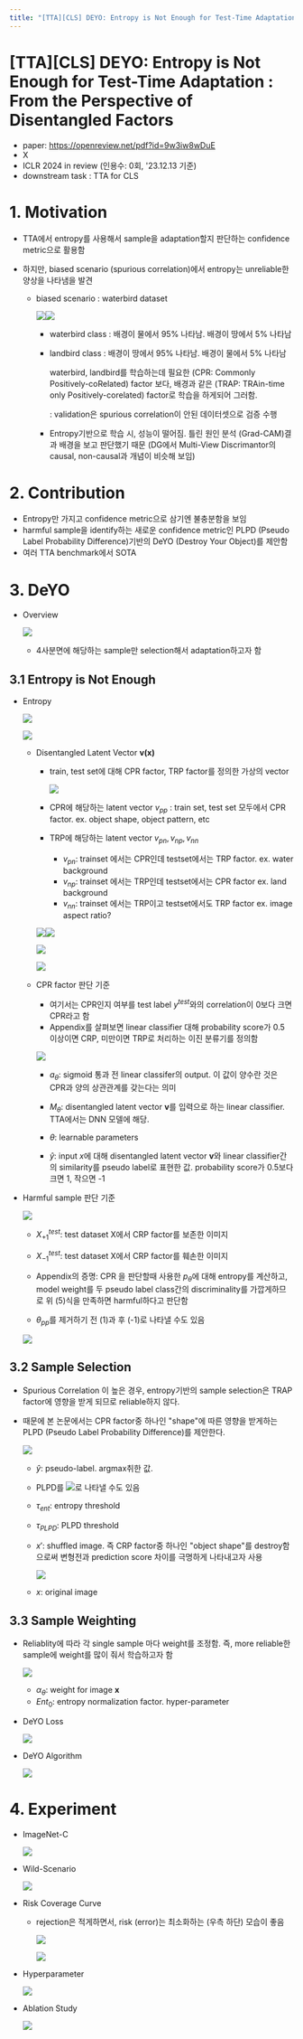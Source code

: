 ```yaml
---
title: "[TTA][CLS] DEYO: Entropy is Not Enough for Test-Time Adaptation : From the Perspective of Disentangled Factors"
---
```

# [TTA][CLS] DEYO: Entropy is Not Enough for Test-Time Adaptation : From the Perspective of Disentangled Factors

- paper: https://openreview.net/pdf?id=9w3iw8wDuE
- X
- ICLR 2024 in review (인용수: 0회, '23.12.13 기준)
- downstream task : TTA for CLS

# 1. Motivation

- TTA에서 entropy를 사용해서 sample을 adaptation할지 판단하는 confidence metric으로 활용함

- 하지만, biased scenario (spurious correlation)에서 entropy는 unreliable한 양상을 나타냄을 발견

  - biased scenario : waterbird dataset

    ![](../images/2023-12-13/%EC%8A%A4%ED%81%AC%EB%A6%B0%EC%83%B7%202023-12-13%2017-24-27.png)![](../images/2023-12-13/%EC%8A%A4%ED%81%AC%EB%A6%B0%EC%83%B7%202023-12-13%2017-29-03.png)

    - waterbird class : 배경이 물에서 95% 나타남. 배경이 땅에서 5% 나타남

    - landbird class : 배경이 땅에서 95% 나타남. 배경이 물에서 5% 나타남

      waterbird, landbird를 학습하는데 필요한 (CPR: Commonly Positively-coRelated) factor 보다, 배경과 같은 (TRAP: TRAin-time only Positively-corelated) factor로 학습을 하게되어 그러함.

      : validation은 spurious correlation이 안된 데이터셋으로 검증 수행

    - Entropy기반으로 학습 시, 성능이 떨어짐. 틀린 원인 분석 (Grad-CAM)결과 배경을 보고 판단했기 때문 (DG에서 Multi-View Discrimantor의 causal, non-causal과 개념이 비슷해 보임)

# 2. Contribution

- Entropy만 가지고 confidence metric으로 삼기엔 불충분함을 보임
- harmful sample을 identify하는 새로운 confidence metric인 PLPD (Pseudo Label Probability Difference)기반의 DeYO (Destroy Your Object)를 제안함
- 여러 TTA benchmark에서 SOTA

# 3. DeYO

- Overview

  ![](../images/2023-12-13/%EC%8A%A4%ED%81%AC%EB%A6%B0%EC%83%B7%202023-12-13%2017-42-59.png)

  - 4사분면에 해당하는 sample만 selection해서 adaptation하고자 함

## 3.1 Entropy is Not Enough

- Entropy

  ![](../images/2023-12-13/%EC%8A%A4%ED%81%AC%EB%A6%B0%EC%83%B7%202023-12-13%2017-59-42.png)

  ![](../images/2023-12-13/%EC%8A%A4%ED%81%AC%EB%A6%B0%EC%83%B7%202023-12-13%2018-00-16.png)

  - Disentangled Latent Vector **v(x)**

    - train, test set에 대해 CPR factor, TRP factor를 정의한 가상의 vector

      ![](../images/2023-12-13/%EC%8A%A4%ED%81%AC%EB%A6%B0%EC%83%B7%202023-12-13%2018-05-33.png)

    - CPR에 해당하는 latent vector $v_{pp}$ : train set, test set 모두에서 CPR factor. ex. object shape, object pattern, etc

    - TRP에 해당하는 latent vector $v_{pn}, v_{np}, v_{nn}$

      - $v_{pn}$: trainset 에서는 CPR인데 testset에서는 TRP factor. ex. water background
      - $v_{np}$: trainset 에서는 TRP인데 testset에서는 CPR factor ex. land background
      - $v_{nn}$: trainset 에서는 TRP이고 testset에서도 TRP factor ex. image aspect ratio?

    ![](../images/2023-12-13/%EC%8A%A4%ED%81%AC%EB%A6%B0%EC%83%B7%202023-12-13%2018-02-33.png)![](../images/2023-12-13/%EC%8A%A4%ED%81%AC%EB%A6%B0%EC%83%B7%202023-12-13%2018-02-50.png)

    ![](../images/2023-12-13/%EC%8A%A4%ED%81%AC%EB%A6%B0%EC%83%B7%202023-12-13%2018-03-19.png)

    ![](../images/2023-12-13/%EC%8A%A4%ED%81%AC%EB%A6%B0%EC%83%B7%202023-12-13%2018-05-03.png)

  - CPR factor 판단 기준

    - 여기서는 CPR인지 여부를 test label $y^{test}$와의 correlation이 0보다 크면 CPR라고 함
    - Appendix를 살펴보면 linear classifier 대해 probability score가 0.5 이상이면 CRP, 미만이면 TRP로 처리하는 이진 분류기를 정의함

    ![](../images/2023-12-13/%EC%8A%A4%ED%81%AC%EB%A6%B0%EC%83%B7%202023-12-13%2023-13-15.png)

    - $a_{\theta}$: sigmoid 통과 전 linear classifer의 output. 이 값이 양수란 것은 CPR과 양의 상관관계를 갖는다는 의미

    - $M_{\theta}$: disentangled latent vector **v**를 입력으로 하는 linear classifier. TTA에서는 DNN 모델에 해당.
    - $\theta$: learnable parameters
    - $\hat{y}$: input $x$에 대해 disentangled latent vector **v**와 linear classifier간의 similarity를 pseudo label로 표현한 값. probability score가 0.5보다 크면 1, 작으면 -1

- Harmful sample 판단 기준

  ![](../images/2023-12-13/%EC%8A%A4%ED%81%AC%EB%A6%B0%EC%83%B7%202023-12-13%2023-19-29.png)

  - $X^{test}_{+1}$: test dataset X에서 CRP factor를 보존한 이미지

  - $X^{test}_{-1}$: test dataset X에서 CRP factor를 훼손한 이미지

  - Appendix의 증명: CPR 을 판단할때 사용한 $p_{\theta}$에 대해 entropy를 계산하고, model weight를 두 pseudo label class간의 discriminality를 가깝게하므로 위 (5)식을 만족하면 harmful하다고 판단함

  -  $\theta_{pp}$를 제거하기 전 (1)과 후 (-1)로 나타낼 수도 있음

    ![](../images/2023-12-13/%EC%8A%A4%ED%81%AC%EB%A6%B0%EC%83%B7%202023-12-13%2023-28-11.png)

## 3.2 Sample Selection

- Spurious Correlation 이 높은 경우, entropy기반의 sample selection은 TRAP factor에 영향을 받게 되므로 reliable하지 않다.

- 때문에 본 논문에서는 CPR factor중 하나인 "shape"에 따른 영향을 받게하는 PLPD (Pseudo Label Probability Difference)를 제안한다.

  ![](../images/2023-12-13/%EC%8A%A4%ED%81%AC%EB%A6%B0%EC%83%B7%202023-12-13%2017-51-10.png)

  - $\hat{y}$: pseudo-label. argmax취한 값. 
  - PLPD를 ![](../images/2023-12-13/%EC%8A%A4%ED%81%AC%EB%A6%B0%EC%83%B7%202023-12-13%2023-28-11.png)로 나타낼 수도 있음

  - $\tau_{ent}$: entropy threshold

  - $\tau_{PLPD}$: PLPD threshold

  - $x'$: shuffled image. 즉 CRP factor중 하나인 "object shape"를 destroy함으로써 변형전과 prediction score 차이를 극명하게 나타내고자 사용

    ![](../images/2023-12-13/%EC%8A%A4%ED%81%AC%EB%A6%B0%EC%83%B7%202023-12-13%2023-31-43.png)

  - $x$: original image

## 3.3 Sample Weighting

- Reliablity에 따라 각 single sample 마다 weight를 조정함. 즉, more reliable한 sample에 weight를 많이 줘서 학습하고자 함

  ![](../images/2023-12-13/%EC%8A%A4%ED%81%AC%EB%A6%B0%EC%83%B7%202023-12-13%2023-33-47.png)

  - $\alpha_{\theta}$: weight for image **x**
  - $Ent_0$: entropy normalization factor. hyper-parameter

- DeYO Loss

  ![](../images/2023-12-13/%EC%8A%A4%ED%81%AC%EB%A6%B0%EC%83%B7%202023-12-13%2023-36-46.png)

- DeYO Algorithm

  ![](../images/2023-12-13/%EC%8A%A4%ED%81%AC%EB%A6%B0%EC%83%B7%202023-12-13%2023-37-01.png)

# 4. Experiment

- ImageNet-C

  ![](../images/2023-12-13/%EC%8A%A4%ED%81%AC%EB%A6%B0%EC%83%B7%202023-12-13%2023-37-53.png)

- Wild-Scenario

  ![](../images/2023-12-13/%EC%8A%A4%ED%81%AC%EB%A6%B0%EC%83%B7%202023-12-13%2023-38-15.png)

- Risk Coverage Curve

  - rejection은 적게하면서, risk (error)는 최소화하는 (우측 하단) 모습이 좋음

    ![](../images/2023-12-13/%EC%8A%A4%ED%81%AC%EB%A6%B0%EC%83%B7%202023-12-13%2023-38-52.png)

    ![](../images/2023-12-13/%EC%8A%A4%ED%81%AC%EB%A6%B0%EC%83%B7%202023-12-13%2023-39-50.png)

- Hyperparameter

  ![](../images/2023-12-13/%EC%8A%A4%ED%81%AC%EB%A6%B0%EC%83%B7%202023-12-13%2023-40-08.png)

- Ablation Study

  ![](../images/2023-12-13/%EC%8A%A4%ED%81%AC%EB%A6%B0%EC%83%B7%202023-12-13%2023-40-28.png)

